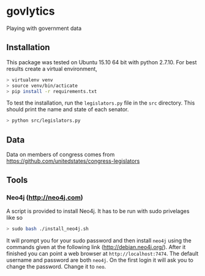 # govlytics
Playing with government data

## Installation

This package was tested on Ubuntu 15.10 64 bit with python 2.7.10. 
For best results create a virtual environment, 

```bash
> virtualenv venv
> source venv/bin/acticate
> pip install -r requirements.txt
```

To test the installation, run the `legislators.py` file in the `src` directory. 
This should print the name and state of each senator. 

```bash
> python src/legislators.py
```

## Data 

Data on members of congress comes from https://github.com/unitedstates/congress-legislators


## Tools 

### Neo4j (http://neo4j.com)
  
A script is provided to install Neo4j.  It has to be run with sudo privelages like so

```bash
> sudo bash ./install_neo4j.sh
```

It will prompt you for your sudo password and then install `neo4j` using the 
commands given at the following link (http://debian.neo4j.org/). After it 
finished you can point a web browser at `http://localhost:7474`.  The default 
username and password are both `neo4j`.  On the first login it will ask you to 
change the password.  Change it to `neo`. 
